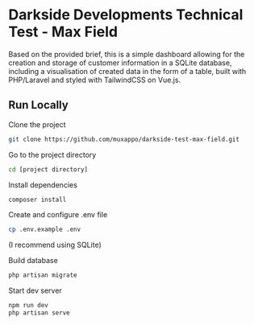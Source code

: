 # Darkside Developments Technical Test - Max Field

Based on the provided brief, this is a simple dashboard allowing for the creation and storage of customer information in a SQLite database, including a visualisation of created data in the form of a table, built with PHP/Laravel and styled with TailwindCSS on Vue.js.


## Run Locally

Clone the project

```bash
git clone https://github.com/muxappo/darkside-test-max-field.git
```

Go to the project directory

```bash
cd [project directory]
```

Install dependencies

```bash
composer install
```

Create and configure .env file
```bash
cp .env.example .env
```
(I recommend using SQLite)

Build database

```bash
php artisan migrate
```

Start dev server

```bash
npm run dev
php artisan serve
```
